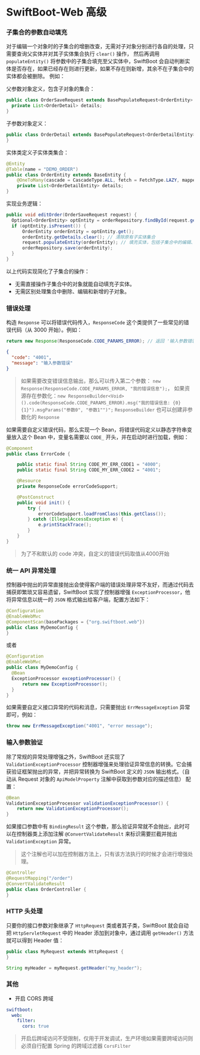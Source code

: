 # SwiftBoot-Web 高级



### 子集合的参数自动填充

  对于编辑一个对象时的子集合的增删改查，无需对子对象分别进行各自的处理，只需要查询父实体并对其子实体集合执行 `clear()` 操作， 然后再调用 `populateEntity()` 将参数中的子集合填充至父实体中，SwiftBoot 会自动判断实体是否存在，如果已经存在则进行更新，如果不存在则新增，其余不在子集合中的实体都会被删除。
  例如：


父参数对象定义，包含子对象的集合：
  ```java
  public class OrderSaveRequest extends BasePopulateRequest<OrderEntity> {
    private List<OrderDetail> details;
  }
  ```

子参数对象定义：
  ```java
  public class OrderDetail extends BasePopulateRequest<OrderDetailEntity> {
  }
  ```

实体类定义子实体类集合：
  ```java
  @Entity
  @Table(name = "DEMO_ORDER")
  public class OrderEntity extends BaseEntity {
      @OneToMany(cascade = CascadeType.ALL, fetch = FetchType.LAZY, mappedBy = "order", orphanRemoval = true)
      private List<OrderDetailEntity> details;
  }
  ```

实现业务逻辑：
  ```java
  public void editOrder(OrderSaveRequest request) {
    Optional<OrderEntity> optEntity = orderRepository.findById(request.getId());
    if (optEntity.isPresent()) {
        OrderEntity orderEntity = optEntity.get();
        orderEntity.getDetails.clear(); // 清除原有子实体集合
        request.populateEntity(orderEntity); // 填充实体，包括子集合中的编辑、新增的对象
        orderRepository.save(orderEntity);
    }
  }
  ```

以上代码实现简化了子集合的操作：
* 无需直接操作子集合中的对象就能自动填充子实体。
* 无需区别处理集合中删除、编辑和新增的子对象。


### 错误处理

构造 `Response` 可以将错误代码传入，`ResponseCode` 这个类提供了一些常见的错误代码（从 3000 开始）。例如：

```java
return new Response(ResponseCode.CODE_PARAMS_ERROR); // 返回 '输入参数错误' 给客户端
```

```json
{
  "code": "4001",
  "message": "输入参数错误"
}
```

> 如果需要改变错误信息输出，那么可以传入第二个参数： `new Response(ResponseCode.CODE_PARAMS_ERROR, "我的错误信息");`，
> 如果资源存在参数化：`new ResponseBuilder<Void>().code(ResponseCode.CODE_PARAMS_ERROR).msg("我的错误信息: {0} {1}").msgParams("参数0", "参数1"")";`
> `ResponseBuilder` 也可以创建非参数化的 `Response`

如果需要自定义错误代码，那么实现一个 Bean，将错误代码定义以静态字符串变量放入这个 Bean 中，变量名需要以 `CODE_` 开头，并在启动时进行加载，例如：

```java
@Component
public class ErrorCode {

    public static final String CODE_MY_ERR_CODE1 = "4000";
    public static final String CODE_MY_ERR_CODE2 = "4001";

    @Resource
    private ResponseCode errorCodeSupport;

    @PostConstruct
    public void init() {
        try {
            errorCodeSupport.loadFromClass(this.getClass());
        } catch (IllegalAccessException e) {
            e.printStackTrace();
        }
    }
}
```

> 为了不和默认的 code 冲突，自定义的错误代码取值从4000开始


### 统一 API 异常处理

  控制器中抛出的异常直接抛出会使得客户端的错误处理非常不友好，而通过代码去捕获即繁琐又容易遗留，SwiftBoot 实现了控制器增强 `ExceptionProcessor`，他将异常信息以统一的 `JSON` 格式输出给客户端，配置方法如下：


  ```java
  @Configuration
  @EnableWebMvc
  @ComponentScan(basePackages = {"org.swiftboot.web"})
  public class MyDemoConfig {
  }
  ```

或者
  ```java
  @Configuration
  @EnableWebMvc
  public class MyDemoConfig {
    @Bean
    ExceptionProcessor exceptionProcessor() {
        return new ExceptionProcessor();
    }
  }
  ```

如果需要自定义接口异常的代码和消息，只需要抛出 `ErrMessageException` 异常即可，例如：

  ```java
  throw new ErrMessageException("4001", "error message");
  ```

### 输入参数验证


除了常规的异常处理增强之外，SwiftBoot 还实现了 `ValidationExceptionProcessor` 控制器增强来处理验证异常信息的转换。它会捕获验证框架抛出的异常，并把异常转换为 SwiftBoot 定义的 `JSON` 输出格式。（自动从 Request 对象的 `ApiModelProperty` 注解中获取到参数对应的描述信息）
配置：
  ```java
  @Bean
  ValidationExceptionProcessor validationExceptionProcessor() {
      return new ValidationExceptionProcessor();
  }
  ```

如果接口参数中有 `BindingResult` 这个参数，那么验证异常就不会抛出，此时可以在控制器类上添加注解 `@ConvertValidateResult` 来标识需要拦截并抛出 `ValidationException` 异常。
> 这个注解也可以加在控制器方法上，只有该方法执行的时候才会进行增强处理。

  ```java
  @Controller
  @RequestMapping("/order")
  @ConvertValidateResult
  public class OrderController {
  }
  ```

### HTTP 头处理

只要你的接口参数对象继承了 `HttpRequest` 类或者其子类，SwiftBoot 就会自动把 `HttpServletRequest` 中的 Header 添加到对象中，通过调用 `getHeader()` 方法就可以得到 Header 值：

```java
public class MyRequest extends HttpRequest {
}

String myHeader = myRequest.getHeader("my_header");
```


### 其他
* 开启 CORS 跨域
```yaml
swiftboot:
  web:
    filter:
      cors: true
```

> 开启后跨域访问不受限制，仅用于开发调试，生产环境如果需要跨域访问则必须自行配置 Spring 的跨域过滤器 `CorsFilter`
